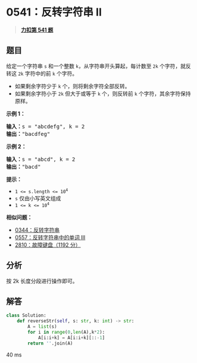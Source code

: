 # 0541：反转字符串 II


> <u>**[力扣第 541 题](https://leetcode.cn/problems/reverse-string-ii/)**</u>

## 题目

<p>给定一个字符串 <code>s</code> 和一个整数 <code>k</code>，从字符串开头算起，每计数至 <code>2k</code> 个字符，就反转这 <code>2k</code> 字符中的前 <code>k</code> 个字符。</p>

<ul>
<li>如果剩余字符少于 <code>k</code> 个，则将剩余字符全部反转。</li>
<li>如果剩余字符小于 <code>2k</code> 但大于或等于 <code>k</code> 个，则反转前 <code>k</code> 个字符，其余字符保持原样。</li>
</ul>



<p><strong>示例 1：</strong></p>

<pre>
<strong>输入：</strong>s = "abcdefg", k = 2
<strong>输出：</strong>"bacdfeg"
</pre>

<p><strong>示例 2：</strong></p>

<pre>
<strong>输入：</strong>s = "abcd", k = 2
<strong>输出：</strong>"bacd"
</pre>



<p><strong>提示：</strong></p>

<ul>
<li><code>1 &lt;= s.length &lt;= 10<sup>4</sup></code></li>
<li><code>s</code> 仅由小写英文组成</li>
<li><code>1 &lt;= k &lt;= 10<sup>4</sup></code></li>
</ul>


**相似问题：**
- [0344：反转字符串](/leetcode/0344)
- [0557：反转字符串中的单词 III](/leetcode/0557)
- [2810：故障键盘（1192 分）](/leetcode/2810)


## 分析

按 2k 长度分段进行操作即可。

## 解答

```python
class Solution:
    def reverseStr(self, s: str, k: int) -> str:
        A = list(s)
        for i in range(0,len(A),k*2):
            A[i:i+k] = A[i:i+k][::-1]
        return ''.join(A)
```

40 ms
